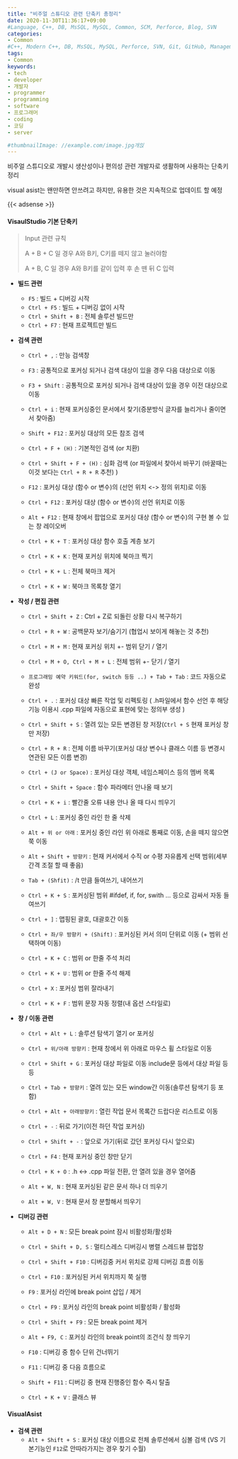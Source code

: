 ```yaml
---
title: "비주얼 스튜디오 관련 단축키 총정리"
date: 2020-11-30T11:36:17+09:00
#Language, C++, DB, MsSQL, MySQL, Common, SCM, Perforce, Blog, SVN
categories:
- Common
#C++, Modern C++, DB, MsSQL, MySQL, Perforce, SVN, Git, GitHub, Management, Blog, Hugo, Architecture
tags:
- Common
keywords:
- tech
- developer
- 개발자
- programmer
- programming
- software
- 프로그래머
- coding
- 코딩
- server

#thumbnailImage: //example.com/image.jpg개읹
---
```


비주얼 스튜디오로 개발시 생산성이나 편의성 관련 개발자로 생활하며 사용하는 단축키 정리

visual asist는 왠만하면 안쓰려고 하지만, 유용한 것은 지속적으로 업데이트 할 예정

<!--more-->

{{< adsense >}}

#### VisaulStudio 기본 단축키

> Input 관련 규칙
>
> A + B + C 일 경우 A와 B키, C키를 떼지 않고 눌러야함
>
>  A + B, C 일 경우 A와 B키를 같이 입력 후 손 뗀 뒤 C 입력

- **빌드 관련**
  - `F5` : 빌드 + 디버깅 시작
  - `Ctrl + F5` : 빌드 + 디버깅 없이 시작
  - `Ctrl + Shift + B` : 전체 솔루션 빌드만
  - `Ctrl + F7` : 현재 프로젝트만 빌드

- **검색 관련**

  - `Ctrl + ,` : 만능 검색창

  - `F3` : 공통적으로 포커싱 되거나 검색 대상이 있을 경우 다음 대상으로 이동
  - `F3 + Shift` : 공통적으로 포커싱 되거나 검색 대상이 있을 경우 이전 대상으로 이동

  - `Ctrl + i` : 현재 포커싱중인 문서에서 찾기(증분방식 글자를 늘리거나 줄이면서 찾아줌)
  - `Shift + F12` : 포커싱 대상의 모든 참조 검색
  - `Ctrl + F + (H)` : 기본적인 검색 (or 치환)
  - `Ctrl + Shift + F + (H)` : 심화 검색 (or 파일에서 찾아서 바꾸기 (바꿀때는 이것 보다는 `Ctrl + R + R` 추천) )
  - `F12` : 포커싱 대상 (함수 or 변수)의 (선언 위치 <-> 정의 위치)로 이동
  - `Ctrl + F12` : 포커싱 대상 (함수 or 변수)의 선언 위치로 이동
  - `Alt + F12` : 현재 창에서 팝업으로 포커싱 대상 (함수 or 변수)의 구현 볼 수 있는 창 레이오버
  - `Ctrl + K + T` : 포커싱 대상 함수 호출 계층 보기
  - `Ctrl + K + K` : 현재 포커싱 위치에 북마크 찍기
  - `Ctrl + K + L` : 전체 북마크 제거
  - `Ctrl + K + W` : 북마크 목록창 열기

- **작성 / 편집 관련**

  - `Ctrl + Shift + Z` : Ctrl + Z로 되돌린 상황 다시 복구하기

  -  `Ctrl + R + W` : 공백문자 보기/숨기기 (협업시 보이게 해놓는 것 추천)
  - `Ctrl + M + M` : 현재 포커싱 위치 +- 범위 닫기 / 열기
  - `Ctrl + M + O, Ctrl + M + L` : 전체 범위 +- 닫기 / 열기

  - `프로그래밍 예약 키워드(for, switch 등등 ..) + Tab + Tab` : 코드 자동으로 완성 

  - `Ctrl + .` : 포커싱 대상 빠른 작업 및 리펙토링 ( .h파일에서 함수 선언 후 해당 기능 이용시 .cpp 파일에 자동으로 표현에 맞는 정의부 생성 )

  - `Ctrl + Shift + S` : 열려 있는 모든 변경된 창 저장(`Ctrl + S` 현재 포커싱 창만 저장)

  - `Ctrl + R + R` : 전체 이름 바꾸기(포커싱 대상 변수나 클래스 이름 등 변경시 연관된 모든 이름 변경) 
  - `Ctrl + (J or Space)`  : 포커싱 대상 객체, 네임스페이스 등의 멤버 목록
  - `Ctrl + Shift + Space` : 함수 파라메터 안나올 때 보기
  - `Ctrl + K + i` : 빨간줄 오류 내용 안나 올 때 다시 띄우기
  - `Ctrl + L` : 포커싱 중인 라인 한 줄 삭제
  - `Alt + 위 or 아래` : 포커싱 중인 라인 위 아래로 통째로 이동, 손을 떼지 않으면 쭉 이동
  - `Alt + Shift + 방향키` : 현재 커서에서 수직 or 수평 자유롭게 선택 범위(세부 간격 조절 할 때 좋음)
  - `Tab + (Shfit)` : /t 만큼 들여쓰기, 내어쓰기
  - `Ctrl + K + S` : 포커싱된 범위 #ifdef, if, for, swith ... 등으로 감싸서 자동 들여쓰기
  - `Ctrl + ]` : 맵핑된 괄호, 대괄호간 이동
  - `Ctrl + 좌/우 방향키 + (Shift)` : 포커싱된 커서 의미 단위로 이동 (+ 범위 선택하며 이동)
  - `Ctrl + K + C` : 범위 or 한줄 주석 처리
  - `Ctrl + K + U` : 범위 or 한줄 주석 해제
  - `Ctrl + X` : 포커싱 범위 잘라내기
  - `Ctrl + K + F` : 범위 문장 자동 정렬(내 옵션 스타일로) 

- **창 / 이동 관련**

  - `Ctrl + Alt + L` : 솔루션 탐색기 열기 or 포커싱
  - `Ctrl + 위/아래 방향키` : 현재 창에서 위 아래로 마우스 휠 스타일로 이동
  
  - `Ctrl + Shift + G` : 포커싱 대상 파일로 이동 include문 등에서 대상 파일 등등
  - `Ctrl + Tab + 방향키` : 열려 있는 모든 window간 이동(솔루션 탐색기 등 포함)
  
  - `Ctrl + Alt + 아래방향키` : 열린 작업 문서 목록간 드랍다운 리스트로 이동
  - `Ctrl + -` : 뒤로 가기(이전 하던 작업 포커싱)
  
  - `Ctrl + Shift + -` : 앞으로 가기(뒤로 갔던 포커싱 다시 앞으로)
  - `Ctrl + F4` : 현재 포커싱 중인 창만 닫기
  - `Ctrl + K + O` : .h <-> .cpp 파일 전환, 안 열려 있을 경우 열어줌
  
  - `Alt + W, N` : 현재 포커싱된 같은 문서 하나 더 띄우기
  - `Alt + W, V` : 현재 문서 창 분할해서 띄우기
  
- **디버깅 관련**

  - `Alt + D + N` : 모든 break point 잠시 비활성화/활성화
  - `Ctrl + Shift + D, S` : 멀티스레스 디버깅시 병렬 스레드뷰 팝업창
  - `Ctrl + Shift + F10` : 디버깅중 커서 위치로 강제 디버깅 흐름 이동

  - `Ctrl + F10` : 포커싱된 커서 위치까지 쭉 실행
  - `F9` : 포커싱 라인에 break point 삽입 / 제거

  - `Ctrl + F9` : 포커싱 라인의 break point 비활성화 / 활성화
  - `Ctrl + Shift + F9` : 모든 break point 제거
  - `Alt + F9, C` : 포커싱 라인의 break point의 조건식 창 띄우기
  - `F10` : 디버깅 중 함수 단위 건너뛰기
  - `F11` : 디버깅 중 다음 흐름으로
  - `Shift + F11` : 디버깅 중 현재 진행중인 함수 즉시 탈출
  - `Ctrl + K + V` : 클래스 뷰

  

  

#### VisualAsist

- **검색 관련**
  - `Alt + Shift + S` : 포커싱 대상 이름으로 전체 솔루션에서 심볼 검색 (VS 기본기능인 `F12`로 안따라가지는 경우 찾기 수월)